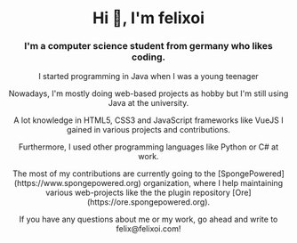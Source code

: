<h1 align="center">Hi 👋, I'm felixoi</h1>
<h3 align="center">I'm a computer science student from germany who likes coding.</h3>

<p align="center">I started programming in Java when I was a young teenager</div>
<p align="center">Nowadays, I'm mostly doing web-based projects as hobby but I'm still using Java at the university.</p>
<p align="center">A lot knowledge in HTML5, CSS3 and JavaScript frameworks like VueJS I gained in various projects and contributions.</p>
<p align="center">Furthermore, I used other programming languages like Python or C# at work.</p>

<p align="center">The most of my contributions are currently going to the [SpongePowered](https://www.spongepowered.org) organization, where I help maintaining various web-projects like the the plugin repository [Ore](https://ore.spongepowered.org).</p>

<p align="center">If you have any questions about me or my work, go ahead and write to felix@felixoi.com!</p>
